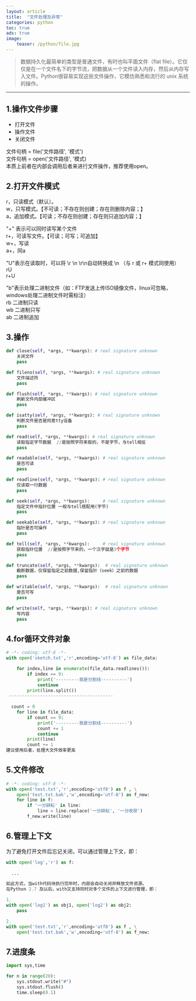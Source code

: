 ```yaml
---
layout: article
title:  "文件处理及异常"
categories: python
toc: true
ads: true
image:
    teaser: /python/file.jpg
---
```


> 数据持久化最简单的类型是普通文件，有时也叫平面文件（flat file）。它仅仅是在一个文件名下的字节流，把数据从一个文件读入内存，然后从内存写入文件。Python很容易实现这些文件操作，它模仿熟悉和流行的 unix 系统的操作。  

---

## 1.操作文件步骤
- 打开文件
- 操作文件
- 关闭文件

文件句柄 = file('文件路径', '模式')    
文件句柄 = open('文件路径', '模式)    
本质上前者在内部会调用后者来进行文件操作，推荐使用open。  
  

## 2.打开文件模式
r，只读模式（默认）。  
w，只写模式。【不可读；不存在则创建；存在则删除内容；】  
a，追加模式。【可读；不存在则创建；存在则只追加内容；】  

"+" 表示可以同时读写某个文件  
r+，可读写文件。【可读；可写；可追加】  
w+，写读  
a+，同a  

"U"表示在读取时，可以将 \r \n \r\n自动转换成 \n （与 r 或 r+ 模式同使用）  
rU  
r+U  

"b"表示处理二进制文件（如：FTP发送上传ISO镜像文件，linux可忽略，windows处理二进制文件时需标注）    
rb 二进制只读    
wb 二进制只写    
ab 二进制追加    
  
## 3.操作
~~~python
def close(self, *args, **kwargs): # real signature unknown
    关闭文件
    pass

def fileno(self, *args, **kwargs): # real signature unknown
    文件描述符  
    pass

def flush(self, *args, **kwargs): # real signature unknown
    刷新文件内部缓冲区
    pass

def isatty(self, *args, **kwargs): # real signature unknown
    判断文件是否是同意tty设备
    pass

def read(self, *args, **kwargs): # real signature unknown
    读取指定字节数据  //是按照字符来取的，不是字节，与tell相反
    pass

def readable(self, *args, **kwargs): # real signature unknown
    是否可读
    pass

def readline(self, *args, **kwargs): # real signature unknown
    仅读取一行数据
    pass

def seek(self, *args, **kwargs):	 # real signature unknown
    指定文件中指针位置 一般与tell搭配用(字节)
    pass

def seekable(self, *args, **kwargs): # real signature unknown
    指针是否可操作
    pass

def tell(self, *args, **kwargs): 	 # real signature unknown
    获取指针位置  //是按照字节来的，一个汉字就是3个字节
    pass

def truncate(self, *args, **kwargs):  # real signature unknown
    截断数据，仅保留指定之前数据,保留指针（seek）之前的数据
    pass

def writable(self, *args, **kwargs):  # real signature unknown
    是否可写
    pass

def write(self, *args, **kwargs): # real signature unknown
    写内容
    pass
~~~

## 4.for循环文件对象
~~~python
# -*- coding: utf-8 -*-
with open('sketch.txt','r',encoding='utf-8') as file_data:

    for index,line in enumerate(file_data.readlines()):
        if index == 9:
            print('---------我是分割线----------')
            continue
        print(line.split())
 ----------------------------------------   
  
  count = 0
    for line in file_data:
        if count == 9:
            print('---------我是分割线----------')
            count += 1
            continue
        print(line)
        count += 1
建议使用后者，处理大文件效率更高
~~~

## 5.文件修改  
~~~python
# -*- coding: utf-8 -*-
with open('test.txt','r',encoding='utf8') as f , \
    open('test.txt.bak','w',encoding='utf-8') as f_new:
    for line in f:
        if '一分耕耘' in line:
            line = line.replace('一分耕耘', '一分收获')
        f_new.write(line)
~~~
## 6.管理上下文
为了避免打开文件后忘记关闭，可以通过管理上下文，即：
~~~python
with open('log','r') as f:
        
  ...

如此方式，当with代码块执行完毕时，内部会自动关闭并释放文件资源。
在Python 2.7 及以后，with又支持同时对多个文件的上下文进行管理，即：

1.
with open('log1') as obj1, open('log2') as obj2:
    pass

2.
with open('test.txt','r',encoding='utf8') as f , \
    open('test.txt.bak','w',encoding='utf-8') as f_new:     
~~~

## 7.进度条
~~~python
import sys,time

for n in range(20):
    sys.stdout.write("#")
    sys.stdout.flush()
    time.sleep(0.1)
~~~

